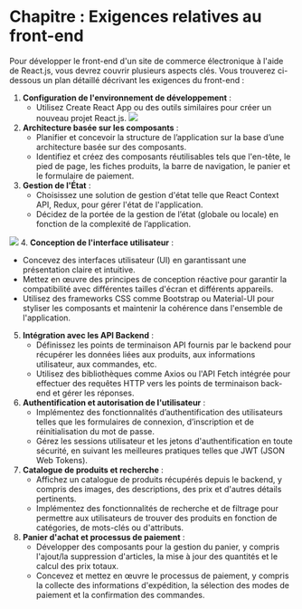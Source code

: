 # Chapitre : Exigences relatives au front-end

Pour développer le front-end d'un site de commerce électronique à l'aide de React.js, vous devrez couvrir plusieurs aspects clés. Vous trouverez ci-dessous un plan détaillé décrivant les exigences du front-end :

1. **Configuration de l'environnement de développement** :
   * Utilisez Create React App ou des outils similaires pour créer un nouveau projet React.js.
     ![](https://i.imgur.com/TSLP6nG.png)
2. **Architecture basée sur les composants** :
   * Planifier et concevoir la structure de l’application sur la base d’une architecture basée sur des composants.
   * Identifiez et créez des composants réutilisables tels que l'en-tête, le pied de page, les fiches produits, la barre de navigation, le panier et le formulaire de paiement.
3. **Gestion de l'État** :
   * Choisissez une solution de gestion d'état telle que React Context API, Redux, pour gérer l'état de l'application.
   * Décidez de la portée de la gestion de l’état (globale ou locale) en fonction de la complexité de l’application.

![](https://i.imgur.com/LYWDdwk.png)
4. **Conception de l'interface utilisateur** :

- Concevez des interfaces utilisateur (UI) en garantissant une présentation claire et intuitive.
- Mettez en œuvre des principes de conception réactive pour garantir la compatibilité avec différentes tailles d'écran et différents appareils.
- Utilisez des frameworks CSS comme Bootstrap ou Material-UI pour styliser les composants et maintenir la cohérence dans l'ensemble de l'application.

5. **Intégration avec les API Backend** :
   * Définissez les points de terminaison API fournis par le backend pour récupérer les données liées aux produits, aux informations utilisateur, aux commandes, etc.
   * Utilisez des bibliothèques comme Axios ou l'API Fetch intégrée pour effectuer des requêtes HTTP vers les points de terminaison back-end et gérer les réponses.
6. **Authentification et autorisation de l'utilisateur** :
   * Implémentez des fonctionnalités d’authentification des utilisateurs telles que les formulaires de connexion, d’inscription et de réinitialisation du mot de passe.
   * Gérez les sessions utilisateur et les jetons d'authentification en toute sécurité, en suivant les meilleures pratiques telles que JWT (JSON Web Tokens).
7. **Catalogue de produits et recherche** :
   * Affichez un catalogue de produits récupérés depuis le backend, y compris des images, des descriptions, des prix et d'autres détails pertinents.
   * Implémentez des fonctionnalités de recherche et de filtrage pour permettre aux utilisateurs de trouver des produits en fonction de catégories, de mots-clés ou d'attributs.
8. **Panier d'achat et processus de paiement** :
   * Développer des composants pour la gestion du panier, y compris l'ajout/la suppression d'articles, la mise à jour des quantités et le calcul des prix totaux.
   * Concevez et mettez en œuvre le processus de paiement, y compris la collecte des informations d'expédition, la sélection des modes de paiement et la confirmation des commandes.
